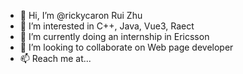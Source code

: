 - 👋 Hi, I’m @rickycaron Rui Zhu
- 👀 I’m interested in C++, Java, Vue3, Raect
- 🌱 I’m currently  doing an internship in Ericsson
- 💞️ I’m looking to collaborate on Web page developer
- 📫 Reach me at...

<!---
rickycaron/rickycaron is a ✨ special ✨ repository because its `README.md` (this file) appears on your GitHub profile.
You can click the Preview link to take a look at your changes.
--->
